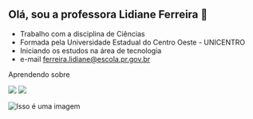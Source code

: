 ## Olá, sou a professora Lidiane Ferreira 👋

- Trabalho com a disciplina de Ciências
- Formada pela Universidade Estadual do Centro Oeste - UNICENTRO
- Iniciando os estudos na área de tecnologia
- e-mail ferreira.lidiane@escola.pr.gov.br


Aprendendo sobre

[![](https://img.shields.io/badge/JavaScript-323330?style=for-the-badge&logo=javascript&logoColor=F7DF1E)](https://editor.p5js.org/)
[![](https://img.shields.io/badge/Scratch-4D97FF?style=for-the-badge&logo=Scratch&logoColor=white)](https://scratch.mit.edu/)

![Isso é uma imagem](https://s1.static.brasilescola.uol.com.br/be/conteudo/images/imagem-em-lente-convexa.jpg)

<!--
**Lidianeferreira89/Lidianeferreira89** is a ✨ _special_ ✨ repository because its `README.md` (this file) appears on your GitHub profile.


